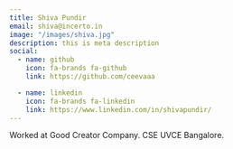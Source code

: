 ```yaml
---
title: Shiva Pundir
email: shiva@incerto.in
image: "/images/shiva.jpg"
description: this is meta description
social:
  - name: github
    icon: fa-brands fa-github
    link: https://github.com/ceevaaa

  - name: linkedin
    icon: fa-brands fa-linkedin
    link: https://www.linkedin.com/in/shivapundir/
---
```


Worked at Good Creator Company. 
CSE UVCE Bangalore.
